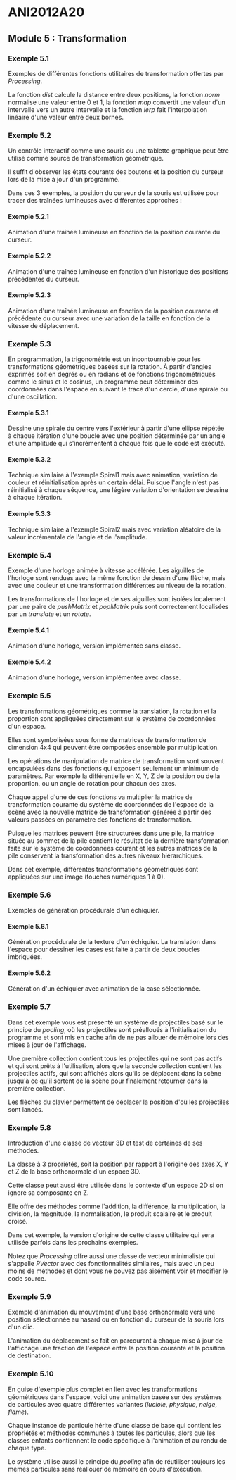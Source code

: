 # ANI2012A20

## Module 5 : Transformation

### Exemple 5.1

Exemples de différentes fonctions utilitaires de transformation offertes par *Processing*. 

La fonction *dist* calcule la distance entre deux positions, la fonction *norm* normalise une valeur entre 0 et 1, la fonction *map* convertit une valeur d'un intervalle vers un autre intervalle et la fonction *lerp* fait l'interpolation linéaire d'une valeur entre deux bornes.

### Exemple 5.2

Un contrôle interactif comme une souris ou une tablette graphique peut être utilisé comme source de transformation géométrique. 

Il suffit d'observer les états courants des boutons et la position du curseur lors de la mise à jour d'un programme. 

Dans ces 3 exemples, la position du curseur de la souris est utilisée pour tracer des traînées lumineuses avec différentes approches :

#### Exemple 5.2.1

Animation d'une traînée lumineuse en fonction de la position courante du curseur.

#### Exemple 5.2.2

Animation d'une traînée lumineuse en fonction d'un historique des positions précédentes du curseur.

#### Exemple 5.2.3

Animation d'une traînée lumineuse en fonction de la position courante et précédente du curseur avec une variation de la taille en fonction de la vitesse de déplacement.

### Exemple 5.3

En programmation, la trigonométrie est un incontournable pour les transformations géométriques basées sur la rotation. À partir d'angles exprimés soit en degrés ou en radians et de fonctions trigonométriques comme le sinus et le cosinus, un programme peut déterminer des coordonnées dans l'espace en suivant le tracé d'un cercle, d'une spirale ou d'une oscillation.

#### Exemple 5.3.1

Dessine une spirale du centre vers l'extérieur à partir d'une ellipse répétée à chaque itération d'une boucle avec une position déterminée par un angle et une amplitude qui s'incrémentent à chaque fois que le code est exécuté.

#### Exemple 5.3.2

Technique similaire à l'exemple Spiral1 mais avec animation, variation de couleur et réinitialisation après un certain délai.
Puisque l'angle n'est pas réinitialisé à chaque séquence, une légère variation d'orientation se dessine à chaque itération.

#### Exemple 5.3.3

Technique similaire à l'exemple Spiral2 mais avec variation aléatoire de la valeur incrémentale de l'angle et de l'amplitude.

### Exemple 5.4

Exemple d'une horloge animée à vitesse accélérée. Les aiguilles de l'horloge sont rendues avec la même fonction de dessin d'une flèche, mais avec une couleur et une transformation différentes au niveau de la rotation.

Les transformations de l'horloge et de ses aiguilles sont isolées localement par une paire de *pushMatrix* et *popMatrix* puis sont correctement localisées par un *translate* et un *rotate*.

#### Exemple 5.4.1

Animation d'une horloge, version implémentée sans classe.

#### Exemple 5.4.2

Animation d'une horloge, version implémentée avec classe.

### Exemple 5.5

Les transformations géométriques comme la translation, la rotation et la proportion sont appliquées directement sur le système de coordonnées d'un espace.

Elles sont symbolisées sous forme de matrices de transformation de dimension 4x4 qui peuvent être composées ensemble par multiplication. 

Les opérations de manipulation de matrice de transformation sont souvent encapsulées dans des fonctions qui exposent seulement un minimum de paramètres. Par exemple la différentielle en X, Y, Z de la position ou de la proportion, ou un angle de rotation pour chacun des axes.

Chaque appel d'une de ces fonctions va multiplier la matrice de transformation courante du système de coordonnées de l'espace de la scène avec la nouvelle matrice de transformation générée à partir des valeurs passées en paramètre des fonctions de transformation.

Puisque les matrices peuvent être structurées dans une pile, la matrice située au sommet de la pile contient le résultat de la dernière transformation faite sur le système de coordonnées courant et les autres matrices de la pile conservent la transformation des autres niveaux hiérarchiques.

Dans cet exemple, différentes transformations géométriques sont appliquées sur une image (touches numériques 1 à 0).

### Exemple 5.6

Exemples de génération procédurale d'un échiquier.

#### Exemple 5.6.1

Génération procédurale de la texture d'un échiquier.
La translation dans l'espace pour dessiner les cases est faite à partir de deux boucles imbriquées.

#### Exemple 5.6.2

Génération d'un échiquier avec animation de la case sélectionnée.

### Exemple 5.7

Dans cet exemple vous est présenté un système de projectiles basé sur le principe du *pooling*, où les projectiles sont préalloués à l'initialisation du programme et sont mis en cache afin de ne pas allouer de mémoire lors des mises à jour de l'affichage.

Une première collection contient tous les projectiles qui ne sont pas actifs et qui sont prêts à l'utilisation, alors que la seconde collection contient les projectiles actifs, qui sont affichés alors qu'ils se déplacent dans la scène jusqu'à ce qu'il sortent de la scène pour finalement retourner dans la première collection.

Les flèches du clavier permettent de déplacer la position d'où les projectiles sont lancés.

### Exemple 5.8

Introduction d'une classe de vecteur 3D et test de certaines de ses méthodes. 

La classe à 3 propriétés, soit la position par rapport à l'origine des axes X, Y et Z de la base orthonormale d'un espace 3D. 

Cette classe peut aussi être utilisée dans le contexte d'un espace 2D si on ignore sa composante en Z.

Elle offre des méthodes comme l'addition, la différence, la multiplication, la division, la magnitude, la normalisation, le produit scalaire et le produit croisé.

Dans cet exemple, la version d'origine de cette classe utilitaire qui sera utilisée parfois dans les prochains exemples.

Notez que *Processing* offre aussi une classe de vecteur minimaliste qui s'appelle *PVector* avec des fonctionnalités similaires, mais avec un peu moins de méthodes et dont vous ne pouvez pas aisément voir et modifier le code source.

### Exemple 5.9

Exemple d'animation du mouvement d'une base orthonormale vers une position sélectionnée au hasard ou en fonction du curseur de la souris lors d'un clic.

L'animation du déplacement se fait en parcourant à chaque mise à jour de l'affichage une fraction de l'espace entre la position courante et la position de destination.

### Exemple 5.10

En guise d'exemple plus complet en lien avec les transformations géométriques dans l'espace, voici une animation basée sur des systèmes de particules avec quatre différentes variantes (*luciole*, *physique*, *neige*, *flame*).

Chaque instance de particule hérite d'une classe de base qui contient les propriétés et méthodes communes à toutes les particules, alors que les classes enfants contiennent le code spécifique à l'animation et au rendu de chaque type.

Le système utilise aussi le principe du *pooling* afin de réutiliser toujours les mêmes particules sans réallouer de mémoire en cours d'exécution.
